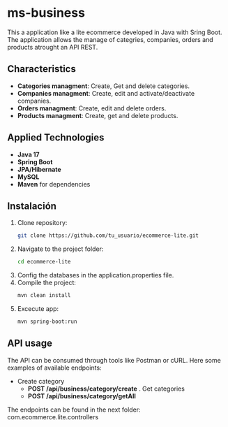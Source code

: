 # ms-business
This a application like a lite ecommerce developed in Java with Sring Boot. The application  allows the manage of categries, companies, orders and products atrought an API REST.

## Characteristics

- **Categories managment**: Create, Get and delete categories.
- **Companies managment**: Create, edit and activate/deactivate companies.
- **Orders managment**: Create, edit and delete orders.
- **Products managment**: Create, get and delete products.

## Applied Technologies

- **Java 17**
- **Spring Boot**
- **JPA/Hibernate**
- **MySQL**
- **Maven** for dependencies


## Instalación

1. Clone repository:
   ```bash
   git clone https://github.com/tu_usuario/ecommerce-lite.git
2. Navigate to the project folder:
   ```bash
   cd ecommerce-lite
3. Config the databases in the application.properties file.
4. Compile the project:
   ```bash
   mvn clean install
5. Excecute app:
   ```bash
   mvn spring-boot:run
## API usage
The API can be consumed through tools like Postman or cURL. Here some examples of available endpoints:

- Create category
  - **POST /api/business/category/create**
. Get categories
  - **POST /api/business/category/getAll**
 
The endpoints can be found in the next folder: com.ecommerce.lite.controllers
